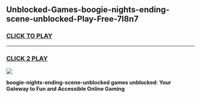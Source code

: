 
## Unblocked-Games-boogie-nights-ending-scene-unblocked-Play-Free-7l8n7
<h3>
<a href="https://premium76.site?title=boogie-nights-ending-scene-unblocked&ref=23A">CLICK TO PLAY</a></h3>
<hr>

<h3>
<a href="https://premium76.site?title=boogie-nights-ending-scene-unblocked&ref=23A">CLICK 2 PLAY</a>
  
</h3>

<a href="https://premium76.site?title=boogie-nights-ending-scene-unblocked&ref=23A"><img src="https://clearcache.store/games.png"></a>


**boogie-nights-ending-scene-unblocked games unblocked: Your Gateway to Fun and Accessible Online Gaming**
